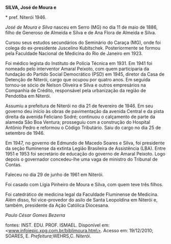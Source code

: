 **SILVA, José de Moura e**

\* pref. Niterói 1946.

*José de Moura e Silva* nasceu em Serro (MG) no dia 11 de maio de 1886,
filho de Generoso de Almeida e Silva e de Ana Flora de Almeida e Silva.

Cursou seus estudos secundários do Seminário do Caraça (MG), onde foi
colega do ex-presidente Juscelino Kubitschek. Posteriormente se formou
pela Faculdade Nacional de Medicina do Rio de Janeiro em 1923.

Foi médico legista do Instituto de Polícia Técnica em 1931. Em 1941 foi
nomeado pelo interventor Amaral Peixoto, com quem participaria da
fundação do Partido Social Democrático (PSD) em 1945, diretor da Casa de
Detenção de Niterói, cargo que ocupou por quatro anos. Em seguida
tornou-se sócio de Nelson Oliveira e Silva e outros empresários na
Companhia de Crédito, responsável pela urbanização da região de
Pendotiba em Niterói.

Assumiu a prefeitura de Niterói no dia 21 de fevereiro de 1946. Em seu
governo deu início às obras de pavimentação da avenida Central e da
pista direita da avenida Feliciano Sodré; continuou o calçamento de
parte da alameda São Boa Ventura; prosseguiu com a construção do
Hospital Antônio Pedro e reformou o Código Tributário. Saiu do cargo no
dia 25 de setembro de 1946.

Em 1947, no governo de Edmundo de Macedo Soares e Silva, foi presidente
da seção fluminense da extinta Legião Brasileira de Assistência (LBA).
Entre 1951 e 1953 foi secretário de educação do governo de Amaral
Peixoto. Logo depois o governador concedeu-lhe uma vaga de ministro do
Tribunal de Contas.

Faleceu no dia 29 de junho de 1961 em Niterói.

Foi casado com Lígia Pinheiro de Moura e Silva, com quem teve três
filhos.

Foi catedrático de medicina legal da Faculdade Fluminense de Medicina.
Além disso, foi vice-provedor do asilo de Santa Leopoldina em Niterói e,
também, presidente da Ação Católica Diocesana.

*Paulo César Gomes Bezerra*

fontes: INST. EDU. PROF. ISMAEL. Disponível em:
\<www.infoiepic.xpg.com.br/biblimoura.htm\>. Acesso em: 19/12/2010;
SOARES, E. *Prefeitura*;WEHRS,C. *Niterói*.
